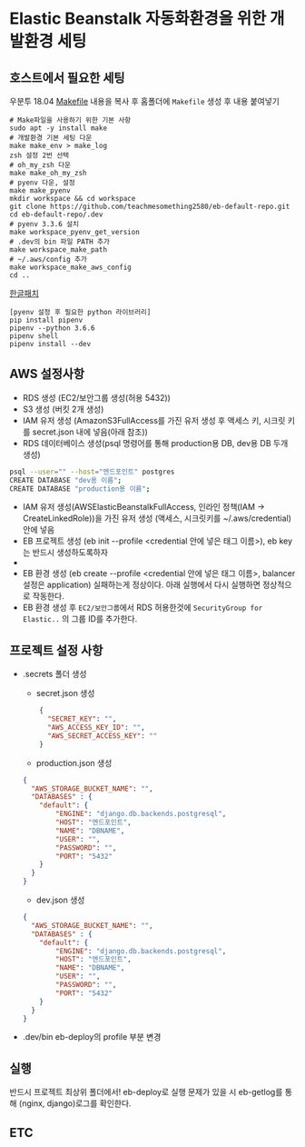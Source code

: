 # Elastic Beanstalk 자동화환경을 위한 개발환경 세팅

## 호스트에서 필요한 세팅

우분투 18.04
[Makefile](https://github.com/teachmesomething2580/eb-default-repo/blob/master/.dev/Makefile) 내용을 복사 후 홈폴더에 `Makefile` 생성 후 내용 붙여넣기

```text
# Make파일을 사용하기 위한 기본 사항
sudo apt -y install make
# 개발환경 기본 세팅 다운
make make_env > make_log
zsh 설정 2번 선택
# oh_my_zsh 다운
make make_oh_my_zsh
# pyenv 다운, 설정
make make_pyenv
mkdir workspace && cd workspace
git clone https://github.com/teachmesomething2580/eb-default-repo.git
cd eb-default-repo/.dev
# pyenv 3.3.6 설치
make workspace_pyenv_get_version
# .dev의 bin 파일 PATH 추가
make workspace_make_path
# ~/.aws/config 추가
make workspace_make_aws_config
cd ..
```

[한글패치](http://gabii.tistory.com/entry/Ubuntu-1804-LTS-%ED%95%9C%EA%B8%80-%EC%84%A4%EC%B9%98-%EB%B0%8F-%EC%84%A4%EC%A0%95)

```text
[pyenv 설정 후 필요한 python 라이브러리]
pip install pipenv
pipenv --python 3.6.6
pipenv shell
pipenv install --dev
```

## AWS 설정사항

- RDS 생성 (EC2/보안그룹 생성(허용 5432))
- S3 생성 (버킷 2개 생성)
- IAM 유저 생성 (AmazonS3FullAccess를 가진 유저 생성 후 액세스 키, 시크릿 키를 secret.json 내에 넣음(아래 참조))
- RDS 데이터베이스 생성(psql 명령어를 통해 production용 DB, dev용 DB 두개 생성)
```bash
psql --user="" --host="엔드포인트" postgres
CREATE DATABASE "dev용 이름";
CREATE DATABASE "production용 이름";
```
- IAM 유저 생성(AWSElasticBeanstalkFullAccess, 인라인 정책(IAM -> CreateLinkedRole))을 가진 유저 생성 (액세스, 시크릿키를 ~/.aws/credential)안에 넣음
- EB 프로젝트 생성 (eb init --profile <credential 안에 넣은 태그 이름>), eb key는 반드시 생성하도록하자
- 
- EB 환경 생성 (eb create --profile <credential 안에 넣은 태그 이름>, balancer 설정은 application)
    실패하는게 정상이다. 아래 실행에서 다시 실행하면 정상적으로 작동한다.
- EB 환경 생성 후 `EC2/보안그룹`에서 RDS 허용한것에 `SecurityGroup for Elastic..`  의 그룹 ID를 추가한다.

## 프로젝트 설정 사항

- .secrets 폴더 생성
    - secret.json 생성
    ```json
        {
          "SECRET_KEY": "",
          "AWS_ACCESS_KEY_ID": "",
          "AWS_SECRET_ACCESS_KEY": ""
        }
    ```
    
    - production.json 생성

    ```json
    {
      "AWS_STORAGE_BUCKET_NAME": "",
      "DATABASES" : {
        "default": {
            "ENGINE": "django.db.backends.postgresql",
            "HOST": "엔드포인트",
            "NAME": "DBNAME",
            "USER": "",
            "PASSWORD": "",
            "PORT": "5432"
        }
      }
    }
    ```

    - dev.json 생성

    ```json
    {
      "AWS_STORAGE_BUCKET_NAME": "",
      "DATABASES" : {
        "default": {
            "ENGINE": "django.db.backends.postgresql",
            "HOST": "엔드포인트",
            "NAME": "DBNAME",
            "USER": "",
            "PASSWORD": "",
            "PORT": "5432"
        }
      }
    }
    ```
    
- .dev/bin eb-deploy의 profile 부분 변경
    
    
    
## 실행
반드시 프로젝트 최상위 폴더에서!
eb-deploy로 실행
문제가 있을 시 eb-getlog를 통해 (nginx, django)로그를 확인한다.
    
## ETC
